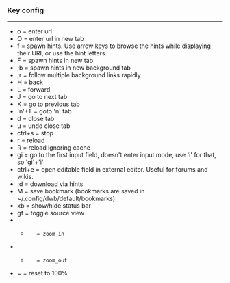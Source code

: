 ### Key config 
***

* o        = enter url
* O        = enter url in new tab
* f        = spawn hints. Use arrow keys to browse the hints while displaying their URI, or use the hint letters.
* F        = spawn hints in new tab
* ;b       = spawn hints in new background tab
* ;r       = follow multiple background links rapidly
* H        = back
* L        = forward
* J        = go to next tab
* K        = go to previous tab
* 'n'+T    = goto 'n' tab
* d        = close tab
* u        = undo close tab
* ctrl+s   = stop
* r        = reload
* R        = reload ignoring cache
* gi       = go to the first input field, doesn't enter input mode, use 'i' for that, so 'gi'+'i'
* ctrl+e   = open editable field in external editor. Useful for forums and wikis.
* ;d       = download via hints
* M        = save bookmark (bookmarks are saved in ~/.config/dwb/default/bookmarks)
* xb       = show/hide status bar
* gf       = toggle source view
* +        = zoom_in
* -        = zoom_out
* =        = reset to 100%


